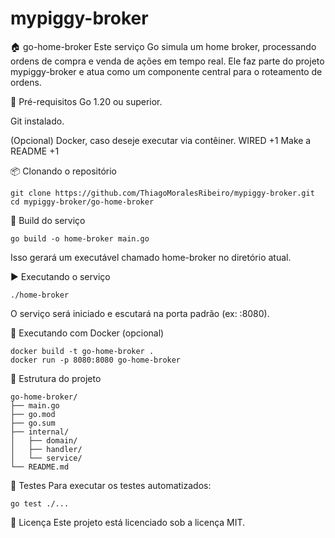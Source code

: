 # mypiggy-broker

🏠 go-home-broker
Este serviço Go simula um home broker, processando ordens de compra e venda de ações em tempo real. Ele faz parte do projeto mypiggy-broker e atua como um componente central para o roteamento de ordens.

🚀 Pré-requisitos
Go 1.20 ou superior.

Git instalado.

(Opcional) Docker, caso deseje executar via contêiner.
WIRED
+1
Make a README
+1

📦 Clonando o repositório
```
git clone https://github.com/ThiagoMoralesRibeiro/mypiggy-broker.git
cd mypiggy-broker/go-home-broker
```
🔨 Build do serviço
```
go build -o home-broker main.go
```
Isso gerará um executável chamado home-broker no diretório atual.

▶️ Executando o serviço
```
./home-broker
```
O serviço será iniciado e escutará na porta padrão (ex: :8080).

🐳 Executando com Docker (opcional)
```
docker build -t go-home-broker .
docker run -p 8080:8080 go-home-broker
```
📁 Estrutura do projeto

```
go-home-broker/
├── main.go
├── go.mod
├── go.sum
├── internal/
│   ├── domain/
│   ├── handler/
│   └── service/
└── README.md
```
🧪 Testes
Para executar os testes automatizados:

```
go test ./...
```
📄 Licença
Este projeto está licenciado sob a licença MIT.

